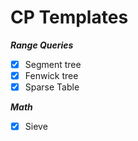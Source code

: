 # CP Templates

 **_Range Queries_**

- [x] Segment tree  
- [x] Fenwick tree  
- [x] Sparse Table  

**_Math_**

- [x] Sieve  